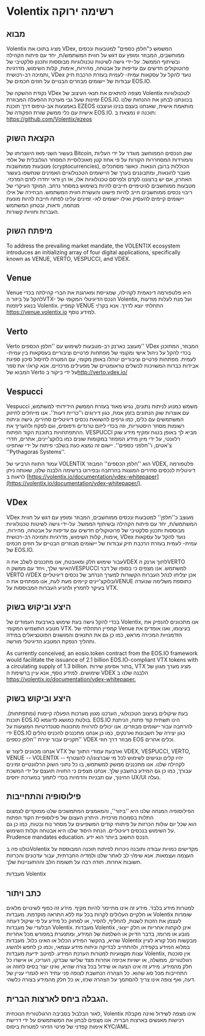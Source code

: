 # Volentix רשימה ירוקה

## מבוא

Volentix מציג בתוכו את VDex, המשמש כ"חלפן כספים" למטבעות ונכסים ממוחשבים, המבוזר ומופץ עם דגש על חווית המשתמש/ת, יחד עם פיתוח הקהילה ובשיתוף הממשל. על-ידי גישה לשיטות טכנולוגיות מבוססות ותכנון סלקטיבי של פרוטוקולים חדשים עם עדיפות על אבטחה, מהירות, אימות, קלות השימוש, מדרגיות ותמיכה רב-רכושית, VDex נועד להקל על עסקאות עמית- לעמית בעזרת הרכבת תיק עבודות של יישומים מבוזרים הבנויים על חוזים חכמים של EOS.IO.

נקודת ההשקה של VDex מצפה להתאים את תנאי העיצוב של Volentix לטכנולוגיות זמינות שעל גבי מערכת ההפעלה המבוזרת EOS.IO. בכוונתנו לבחון את ההנחות שלנו באמצעות אב-טיפוס דרך תוכנת EZEOS מותאמת אישית, שאנחנו בעצם בנינו ועיצבנו אישית עם כלי ממשק שורת הפקודה של EOS.IO. תוכנה זו נמצאת ב: https://github.com/Volentix/ezeos

## הקצאת השוק

בעשור השני מאז היווצרותו של Bitcoin, שוק הנכסים הממוחשב מוגדר על ידי העליות והמורדות המסחררות הקורות על פי אחוז קטן מאוכלוסיית המסחר הגלובלית של אלפי מטבעות ממוחשבות (cryptocurrencies), הכוללות ברובן הונאות. כאשר מסתכלים מעבר להונאות, ומתבוננים בערך של היישומים הטכנולוגיים האמינים שנחשפו בעשור האחרון, אם יש ברצוננו לקדם ולפרסם טכנולוגיות אלו, אז הן ודאי יחדרו לזרם המרכזי. מטבעות ממוחשבים לגיטימיים חייבים להיות בשימוש במסחר נרחב. המוקד העיקרי של ריבוי נכסים ממוחשבים חייב להיות פישוט והעשרת חווית המשתמש. הבחירה של אילו יישומים קיימים להעסיק ואילו יישומים לא- זמינים עלינו לפתח חייבת להיות מונעת מנחמה, ודאות, ובטחון המשתמש  
העברות וחוויות קשורות.

## מיפתח השוק

To address the prevailing market mandate, the VOLENTIX ecosystem introduces an initializing array of four digital applications, specifically known as VENUE, VERTO, VESPUCCI, and VDEX.

## Venue

Venue היא פלטפורמה דינאמית לקהילה, שמגייסת ומארגנת את חברי קהילתה בכדי להקל על ביזור הVTX- הנכס הדיגיטלי המקומי של Volentix, ועל מנת לעלות מודעות בנוגע ליוזמות Volentix. קמפיין VENUE התחלתי יוצא לדרך. אנא בקר/י <https://venue.volentix.io> למידע נוסף.

## Verto

Verto מעוצב כארנק רב-מטבעות לשימוש עם ''חלפן הכספים'' VDex המבוזר, המתוכנן בכדי להקל על ניהול אישי ומקומי של מפתחות פרטיים וציבוריים בעסקאות בין עמית- לעמית. מפתחות פרטיים וציבוריים ינוהלו באופן מקומי, עם המטרה לחיסול סיכון ספיגת אבידות כבדות המשויכות לכשלים טראומטיים של מפעילים מרכזיים. אנא קרא/י את ספר המבוא של Verto על ידי ביקור ב<http://verto.vdex.io/>

## Vespucci

Vespucci משמש כמנוע לניתוח נתונים, נגיש מאוד בעזרת הממשק הידידותי למשתמש, עם אוצרות שוק הנתונים בזמן אמת, כגון דירוגים ו''כריית דעות''. אנו מייחלים לחיזוק המשתמשים עם כלים, כמו גרפים להשוואת נכסים דיגיטליים סחירים, גישה וניתוח רשומות מסחר היסטוריות, וזה בכדי ליזום טרנדים ודפוסים, וגם לפקח ולהעריך את ההתפתחויות בתוכנת הקוד הפתוח. VESPUCCI מביא לך באופן בטוח ומקיף מידע שוק רלוונטי, על ידי מיון מידע המפוזר במקומות שונים כמו בלוקצ'יינים, אתרים, חדרי צ'אטים, ו''חלפני כספים''. יישום זה נמצא כעת בשלבי פיתוח על ידי שותפינו ''Pythagoras Systems''.

עמוד התווח הרביעי של VOLENTIX הוא ''חלפן הכספים'' המבוזר VDEX, פלטפורמה דיגיטלית לנכסים סחירים המוצגת בהרחבה ובפירוט ברשימה הלבנה שלנו, שאותה ניתן לראות ב [https://volentix.io/documentation/vdex-whitepaper](https://volentix.io/documentation/vdex-whitepaper/).

## VDex

VDex מעוצב כ''חלפן'' למטבעות ונכסים ממוחשבים, המבוזר ומופץ עם דגש על חווית המשתמש/ת, יחד עם פיתוח הקהילה ובשיתוף הממשל. על-ידי גישה לשיטות טכנולוגיות מבוססות ותכנון סלקטיבי של פרוטוקולים חדשים עם עדיפות על אבטחה, מהירות, אימות, קלות השימוש, מדרגיות ותמיכה רב-רכושית, VDex נועד להקל על עסקאות עמית- לעמית בעזרת הרכבת תיק עבודות של יישומים מבוזרים הבנויים על חוזים חכמים של EOS.IO.

עבור שימוש חלק ומאובטח, אנו מתכננים לשלב את הVDEX לתוך ארנק הVERTO האישי שלך, ויחד עם ממשק הVESPUCCI למשתמש. אנו מצפים כי בסופו של דבר VERTO וVDEX אכן יצליחו לנהל העברות הקשורות למערך הנרחב של נכסים דיגיטליים ובלוקצ'יינים קיימים מעת לעת, אנו מפתחים את הVENUE כתוספת משלימה שנועדה בעיקר לתמרץ ולהניע העברות המבוססות על VTX.

## היצע וביקוש בשוק

בכדי להקל גישה בעת שימוש בארבעת העמודים של Volentix, אנו מתכוונים להנפיק את מטבע התשמיש המקומי VTX. קמפיין התחלתי של Venue בעיצומו, ואנו אומדים את הזדמנויות המכירה מראש, כמו כן גם את התנאים והמושגים הפוטנציאלים במידה ותהליך הנפקת המטבע הדיגיטלי מורשה.

As currently conceived, an eosio.token contract from the EOS.IO framework would facilitate the issuance of 2.1 billion EOS.IO-compliant VTX tokens with a circulating supply of 1.3 billion. בתור אסימון שירות, VTX מציג מערך מגוון של שימושים. למידע נוסף, אנא עיין ברשימת ה VDEX הלבנה שלנו ב <https://volentix.io/documentation/vdex-whitepaper.>

## היצע וביקוש בשוק

בעת שיקולים בעיצוב הטכנולוגי, הערכנו מגוון מערכות הפעלה קיימות (ומתפתחות). תוכנת EOS.IO בולטת כמושא לדוגמא. EOS.IO הינו תשתית קוד פתוח, הניתנת להרחבה עבור יישומים מבוזרים. אנו יכולים להרוויח מתכונות סטנדרטיות המוצעות על ידי EOS.IO כגון יצירה של חשבונות וארנקים, כמו כן אנחנו מתכננים להכניס נהלים תקניים עבור יצירת ''חלפן כספים'' VDEX מבוזר דרך חוזי EOS וכלים אחרים.

אנחנו מכוונים ליצור ש VTX וארבעת עמודי התווך של VDEX, VESPUCCI, VERTO, VENUE -- VOLENTIX -- יהיו קלים ונגישים לשימוש לכל מי שברצונו/ה להצטרף לקהילה שלנו. אנו מתכננים ממשק למשתמש, בו כל נתוני השוק הרלוונטיים זמינים עבורך, כמו כן גם המידע בחשבון שלך. אנחנו מצפים כי החוויה תועצם על ידי המשכת החינוך, עם תבניות והדמיות בכדי לתמוך במערכת יחסים UX/UI נעלה.

## פילוסופיה והתחייבות

הפילוסופיה המנחה שלנו היא ''ביזור'', והמאמצים המתמשכים שלנו ממוקדים לצמצום התלות בסמכות מרכזית. היתרון העצום של פילוסופיית הקוד הפתוח   
הוא שכל יום עולות הכרזות על פיתוחי קודים המשפיעים על מסחר נוח ובטוח, כמו כן גם על השימוש בנכסים דיגיטליים. הנחת היסוד שלנו היא אבטחה וקלות השימוש. Prudence mandates education. הנכס החשוב ביותר הוא ידע.

כולנו פה בVolentix מקדישים כמויות עבודה ותובנה ניכרות לפיתוח תוכנה המבוססת על העצמה ועצמאות. אנא שימ/י לב לאתר שלנו ולמדיה החברתית, עבור עדכונים והכרזות חשובות אחרות. תודה רבה על תשומת הלב וההתעניינות שלך.

מעבדות Volentix

## כתב ויתור

למטרות מידע בלבד. מידע זה אינו מתיימר להיות מקיף. מידע זה כפוף לשינויים מלאים או חלקיים העלולים לקרות בכל עת ללא התראה מוקדמת. מעבדות Volentix שומרות לעצמן את הזכות לשנות, להחליף, להסיר, או למחוק כל מידע על פי שיקול דעתה הבלעדי של מעבדות Volentix. מעבדות Volentix אינן לוקחות אחריות או חלק ייצוגי, מובע או מרומז, בדבר הדיוק או השלמות של המידע, ומתנערת במפורש מכל אחריות שהיא, בהקשר המידע הכלול או האינו כלול. מעבדות Volentix מבקשות מכל קורא לעיין במלוא המידע בקפידה, ולהתחייב לבדיקה וניתוח מידע עצמאי, וכמו כן לחפש ולהשיג עצות מקצועיות למטרות הערכת המידע. למיטב ידיעת מעבדות Volentix, אין סוכנות רגולטורים, ממשלה, או ישויות אכיפה אחרות מצד שלישי שבדקו, העריכו, או אישרו כל חלק מהמידע. מידע זה אינו הצעה או שידול בכל צורה שהיא, ואינו יוצר בסיס לחוזה או התחייבות מכל סוג שהוא. כל הצהרה הנחשבת לצופה פני עתיד היא לגמרי עניין של דעה, ואף צופה אינו צריך להסתמך על הצהרה שכזו, או כל חלק מהמידע בצורה כלשהי.

## הגבלה ביחס לארצות הברית.

לאור הבלבול בסביבה הרגולטורית הנוכחית, Volentix אינו מצפה לשידול ואינה מקבלת רכישות מאנשים בארצות הברית. אנו מצפים לבחון את המשתמשים על ידי דרישת אימות קפדני של פרטי הזיהוי למטרות ביסוס KYC/AML.